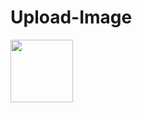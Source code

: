 # Upload-Image
[<img src="https://user-images.githubusercontent.com/6248794/209441916-782081d4-7af7-4977-b493-63f24a98c20d.png" width="100"/>](https://github.com/chris1111/Upload-Image/blob/Master/Upload%20Image.html)
